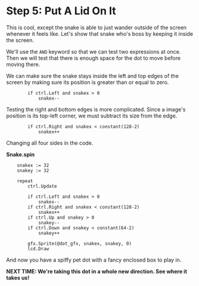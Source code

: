 # Step 5: Put A Lid On It

This is cool, except the snake is able to just wander outside of the
screen whenever it feels like. Let's show that snake who's boss by
keeping it inside the screen.

We'll use the `AND` keyword so that we can test two expressions at once.
Then we will test that there is enough space for the dot to move before
moving there.

We can make sure the snake stays inside the left and top edges of the
screen by making sure its position is greater than or equal to zero.

```spin
        if ctrl.Left and snakex > 0
            snakex--
```

Testing the right and bottom edges is more complicated. Since a image's
position is its top-left corner, we must subtract its size from the
edge.

```spin
        if ctrl.Right and snakex < constant(128-2)
            snakex++
```

Changing all four sides in the code.

**Snake.spin**

```spin hl_lines="7 9 11 13"
    snakex := 32
    snakey := 32

    repeat
        ctrl.Update

        if ctrl.Left and snakex > 0
            snakex--
        if ctrl.Right and snakex < constant(128-2)
            snakex++
        if ctrl.Up and snakey > 0
            snakey--
        if ctrl.Down and snakey < constant(64-2)
            snakey++

        gfx.Sprite(@dot_gfx, snakex, snakey, 0)
        lcd.Draw
```

And now you have a spiffy pet dot with a fancy enclosed box to play in.

**NEXT TIME: We're taking this dot in a whole new direction. See where
it takes us!**
